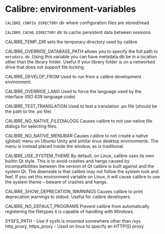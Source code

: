 # Calibre: environment-variables


`CALIBRE_CONFIG_DIRECTORY`
dir where configuration files are stored/read

`CALIBRE_CACHE_DIRECTORY`
dir to cache persistent data between sessions


CALIBRE_TEMP_DIR
sets the temporary directory used by calibre

CALIBRE_OVERRIDE_DATABASE_PATH
allows you to specify the full path to `metadata.db`. Using this variable you can have metadata.db be in a location other than the library folder. Useful if your library folder is on a networked drive that does not support file locking.

CALIBRE_DEVELOP_FROM
Used to run from a calibre development environment.

CALIBRE_OVERRIDE_LANG
Used to force the language used by the interface 
(ISO 639 language code)

CALIBRE_TEST_TRANSLATION
Used to test a translation .po file 
(should be the path to the .po file)

CALIBRE_NO_NATIVE_FILEDIALOGS
Causes calibre to not use native file dialogs for selecting files.

CALIBRE_NO_NATIVE_MENUBAR
Causes calibre to not create a native (global) menu on Ubuntu Unity and similar linux desktop environments. The menu is instead placed inside the window, as is traditional.

CALIBRE_USE_SYSTEM_THEME
By default, on Linux, calibre uses its own builtin Qt style. This is to avoid crashes and hangs caused by incompatibilities between the version of Qt calibre is built against and the system Qt. The downside is that calibre may not follow the system look and feel. If you set this environment variable on Linux, it will cause calibre to use the system theme – beware of crashes and hangs.

CALIBRE_SHOW_DEPRECATION_WARNINGS
Causes calibre to print deprecation warnings to stdout. Useful for calibre developers.

CALIBRE_NO_DEFAULT_PROGRAMS
Prevent calibre from automatically registering the filetypes it is capable of handling with Windows.

SYSFS_PATH - Use if sysfs is mounted somewhere other than /sys
http_proxy, https_proxy - Used on linux to specify an HTTP(S) proxy

